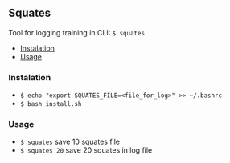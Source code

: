 ## Squates

Tool for logging training in CLI: `$ squates`  

* [Instalation](#instalation)  
* [Usage](#usage) 

### Instalation
- `$ echo "export SQUATES_FILE=<file_for_log>" >> ~/.bashrc`
- `$ bash install.sh`

### Usage
- `$ squates` save 10 squates file
- `$ squates 20` save 20 squates in log file